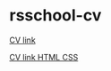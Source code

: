 # rsschool-cv

[CV link](https://ssempusha.github.io/rsschool-cv/cv)

[CV link HTML CSS](https://ssempusha.github.io/rsschool-cv/)
